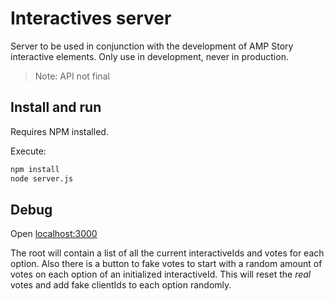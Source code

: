 # Interactives server

Server to be used in conjunction with the development of AMP Story interactive elements.
Only use in development, never in production.

> Note: API not final

## Install and run

Requires NPM installed.

Execute:

```bash
npm install
node server.js
```

## Debug

Open [localhost:3000](http://localhost:3000)

The root will contain a list of all the current interactiveIds and votes for each option. Also there is a button to fake votes to start with a random amount of votes on each option of an initialized interactiveId. This will reset the *real* votes and add fake clientIds to each option randomly.